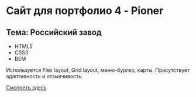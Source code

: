 # Сайт для портфолио 4 - Pioner
## Тема: Российский завод
- HTML5
- CSS3
- BEM

Используется Flex layout, Grid layout, меню-бургер, карты. Присутствует адаптивность и отзывчивость.

[Смотреть здесь](https://quverok.github.io/RoomTiBet/)
